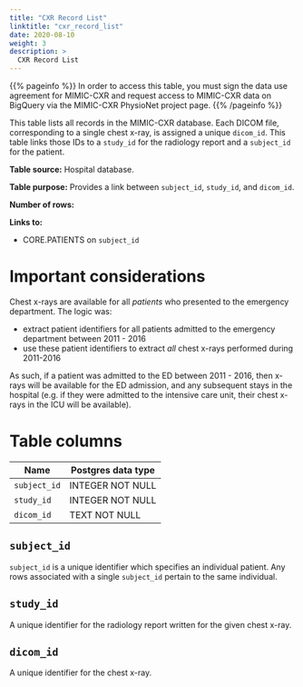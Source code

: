 ```yaml
---
title: "CXR Record List"
linktitle: "cxr_record_list"
date: 2020-08-10
weight: 3
description: >
  CXR Record List
---
```



{{% pageinfo %}}
In order to access this table, you must sign the data use agreement for MIMIC-CXR and request access to MIMIC-CXR data on BigQuery via the MIMIC-CXR PhysioNet project page.
{{% /pageinfo %}}

This table lists all records in the MIMIC-CXR database.
Each DICOM file, corresponding to a single chest x-ray, is assigned a unique `dicom_id`.
This table links those IDs to a `study_id` for the radiology report and a `subject_id` for the patient.

**Table source:** Hospital database.

**Table purpose:** Provides a link between `subject_id`, `study_id`, and `dicom_id`.

**Number of rows:** 

**Links to:**

* CORE.PATIENTS on `subject_id`

# Important considerations

Chest x-rays are available for all *patients* who presented to the emergency department. The logic was:

* extract patient identifiers for all patients admitted to the emergency department between 2011 - 2016
* use these patient identifiers to extract *all* chest x-rays performed during 2011-2016

As such, if a patient was admitted to the ED between 2011 - 2016, then x-rays will be available for the ED admission, and any subsequent stays in the hospital (e.g. if they were admitted to the intensive care unit, their chest x-rays in the ICU will be available).

# Table columns

Name | Postgres data type
---- | ----
`subject_id`   | INTEGER NOT NULL
`study_id`     | INTEGER NOT NULL
`dicom_id`     | TEXT NOT NULL

## `subject_id`

`subject_id` is a unique identifier which specifies an individual patient. Any rows associated with a single `subject_id` pertain to the same individual.

## `study_id`

A unique identifier for the radiology report written for the given chest x-ray.

## `dicom_id`

A unique identifier for the chest x-ray.